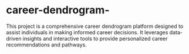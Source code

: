 # career-dendrogram-
This project is a comprehensive career dendrogram platform designed to assist individuals in making informed career decisions. It leverages data-driven insights and interactive tools to provide personalized career recommendations and pathways.
